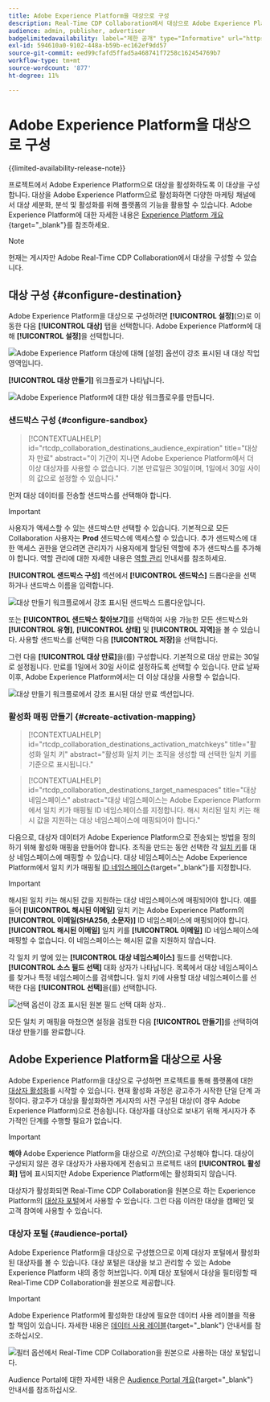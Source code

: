 ```yaml
---
title: Adobe Experience Platform을 대상으로 구성
description: Real-Time CDP Collaboration에서 대상으로 Adobe Experience Platform을 구성하고 관리하는 방법에 대해 알아봅니다.
audience: admin, publisher, advertiser
badgelimitedavailability: label="제한 공개" type="Informative" url="https://helpx.adobe.com/legal/product-descriptions/real-time-customer-data-platform-collaboration.html newtab=true"
exl-id: 594610a0-9102-448a-b59b-ec162ef9dd57
source-git-commit: eed99cfafd5ffad5a468741f7258c162454769b7
workflow-type: tm+mt
source-wordcount: '877'
ht-degree: 11%

---
```


# Adobe Experience Platform을 대상으로 구성

{{limited-availability-release-note}}

프로젝트에서 Adobe Experience Platform으로 대상을 활성화하도록 이 대상을 구성합니다. 대상을 Adobe Experience Platform으로 활성화하면 다양한 마케팅 채널에서 대상 세분화, 분석 및 활성화를 위해 플랫폼의 기능을 활용할 수 있습니다. Adobe Experience Platform에 대한 자세한 내용은 [Experience Platform 개요](https://experienceleague.adobe.com/en/docs/experience-platform/landing/home){target="_blank"}를 참조하세요.

>[!NOTE]
>
>현재는 게시자만 Adobe Real-Time CDP Collaboration에서 대상을 구성할 수 있습니다.

## 대상 구성 {#configure-destination}

Adobe Experience Platform을 대상으로 구성하려면 **[!UICONTROL 설정]**(으)로 이동한 다음 **[!UICONTROL 대상]** 탭을 선택합니다. Adobe Experience Platform에 대해 **[!UICONTROL 설정]**&#x200B;을 선택합니다.

![Adobe Experience Platform 대상에 대해 [설정] 옵션이 강조 표시된 내 대상 작업 영역입니다.](/help/assets/destinations/adobe-experience-platform/setup-aep.png)

**[!UICONTROL 대상 만들기]** 워크플로가 나타납니다.

![Adobe Experience Platform에 대한 대상 워크플로우를 만듭니다.](/help/assets/destinations/adobe-experience-platform/create-destination.png)

### 샌드박스 구성 {#configure-sandbox}

>[!CONTEXTUALHELP]
>id="rtcdp_collaboration_destinations_audience_expiration"
>title="대상자 만료"
>abstract="이 기간이 지나면 Adobe Experience Platform에서 더 이상 대상자를 사용할 수 없습니다. 기본 만료일은 30일이며, 1일에서 30일 사이의 값으로 설정할 수 있습니다."

먼저 대상 데이터를 전송할 샌드박스를 선택해야 합니다.

>[!IMPORTANT]
>
>사용자가 액세스할 수 있는 샌드박스만 선택할 수 있습니다. 기본적으로 모든 Collaboration 사용자는 **Prod** 샌드박스에 액세스할 수 있습니다. 추가 샌드박스에 대한 액세스 권한을 얻으려면 관리자가 사용자에게 할당된 역할에 추가 샌드박스를 추가해야 합니다. 역할 관리에 대한 자세한 내용은 [역할 관리](../permissions/manage-roles.md) 안내서를 참조하세요.

**[!UICONTROL 샌드박스 구성]** 섹션에서 **[!UICONTROL 샌드박스]** 드롭다운을 선택하거나 샌드박스 이름을 입력합니다.

![대상 만들기 워크플로에서 강조 표시된 샌드박스 드롭다운입니다.](/help/assets/destinations/adobe-experience-platform/select-sandbox.png)

또는 **[!UICONTROL 샌드박스 찾아보기]**&#x200B;를 선택하여 사용 가능한 모든 샌드박스와 **[!UICONTROL 유형]**, **[!UICONTROL 상태]** 및 **[!UICONTROL 지역]**&#x200B;을 볼 수 있습니다. 사용할 샌드박스를 선택한 다음 **[!UICONTROL 저장]**&#x200B;을 선택합니다.

그런 다음 **[!UICONTROL 대상 만료]**&#x200B;을(를) 구성합니다. 기본적으로 대상 만료는 30일로 설정됩니다. 만료를 1일에서 30일 사이로 설정하도록 선택할 수 있습니다. 만료 날짜 이후, Adobe Experience Platform에서는 더 이상 대상을 사용할 수 없습니다.

![대상 만들기 워크플로에서 강조 표시된 대상 만료 섹션입니다.](/help/assets/destinations/adobe-experience-platform/audience-expiration.png)

### 활성화 매핑 만들기 {#create-activation-mapping}

>[!CONTEXTUALHELP]
>id="rtcdp_collaboration_destinations_activation_matchkeys"
>title="활성화 일치 키"
>abstract="활성화 일치 키는 조직을 생성할 때 선택한 일치 키를 기준으로 표시됩니다."

>[!CONTEXTUALHELP]
>id="rtcdp_collaboration_destinations_target_namespaces"
>title="대상 네임스페이스"
>abstract="대상 네임스페이스는 Adobe Experience Platform에서 일치 키가 매핑될 ID 네임스페이스를 지정합니다. 해시 처리된 일치 키는 해시 값을 지원하는 대상 네임스페이스에 매핑되어야 합니다."

다음으로, 대상자 데이터가 Adobe Experience Platform으로 전송되는 방법을 정의하기 위해 활성화 매핑을 만들어야 합니다. 조직을 만드는 동안 선택한 각 [일치 키](../setup/onboard-account.md#set-up-match-keys)를 대상 네임스페이스에 매핑할 수 있습니다. 대상 네임스페이스는 Adobe Experience Platform에서 일치 키가 매핑될 [ID 네임스페이스](https://experienceleague.adobe.com/en/docs/experience-platform/identity/features/namespaces#standard){target="_blank"}를 지정합니다.

>[!IMPORTANT]
>
>해시된 일치 키는 해시된 값을 지원하는 대상 네임스페이스에 매핑되어야 합니다. 예를 들어 **[!UICONTROL 해시된 이메일]** 일치 키는 Adobe Experience Platform의 **[!UICONTROL 이메일(SHA256, 소문자)]** ID 네임스페이스에 매핑되어야 합니다. **[!UICONTROL 해시된 이메일]** 일치 키를 **[!UICONTROL 이메일]** ID 네임스페이스에 매핑할 수 없습니다. 이 네임스페이스는 해시된 값을 지원하지 않습니다.

각 일치 키 옆에 있는 **[!UICONTROL 대상 네임스페이스]** 필드를 선택합니다. **[!UICONTROL 소스 필드 선택]** 대화 상자가 나타납니다. 목록에서 대상 네임스페이스를 찾거나 특정 네임스페이스를 검색합니다. 일치 키에 사용할 대상 네임스페이스를 선택한 다음 **[!UICONTROL 선택]**&#x200B;을(를) 선택합니다.

![선택 옵션이 강조 표시된 원본 필드 선택 대화 상자..](/help/assets/destinations/adobe-experience-platform/select-target-namespace.png)

모든 일치 키 매핑을 마쳤으면 설정을 검토한 다음 **[!UICONTROL 만들기]**&#x200B;를 선택하여 대상 만들기를 완료합니다.

## Adobe Experience Platform을 대상으로 사용

Adobe Experience Platform을 대상으로 구성하면 프로젝트를 통해 플랫폼에 대한 [대상자 활성화](../collaborate/activate.md)를 시작할 수 있습니다. 현재 활성화 과정은 광고주가 시작한 단일 단계 과정이다. 광고주가 대상을 활성화하면 게시자의 사전 구성된 대상(이 경우 Adobe Experience Platform)으로 전송됩니다. 대상자를 대상으로 보내기 위해 게시자가 추가적인 단계를 수행할 필요가 없습니다.

>[!IMPORTANT]
>
>**해야** Adobe Experience Platform을 대상으로 *이전*(으)로 구성해야 합니다. 대상이 구성되지 않은 경우 대상자가 사용자에게 전송되고 프로젝트 내의 **[!UICONTROL 활성화]** 탭에 표시되지만 Adobe Experience Platform에는 활성화되지 않습니다.

대상자가 활성화되면 Real-Time CDP Collaboration을 원본으로 하는 Experience Platform의 [대상자 포털](#audience-portal)에서 사용할 수 있습니다.  그런 다음 이러한 대상을 캠페인 및 고객 참여에 사용할 수 있습니다.

### 대상자 포털 {#audience-portal}

Adobe Experience Platform을 대상으로 구성했으므로 이제 대상자 포털에서 활성화된 대상자를 볼 수 있습니다. 대상 포털은 대상을 보고 관리할 수 있는 Adobe Experience Platform 내의 중앙 허브입니다. 이제 대상 포털에서 대상을 필터링할 때 Real-Time CDP Collaboration을 원본으로 제공합니다.

>[!IMPORTANT]
>
>Adobe Experience Platform에 활성화한 대상에 필요한 데이터 사용 레이블을 적용할 책임이 있습니다. 자세한 내용은 [데이터 사용 레이블](https://experienceleague.adobe.com/ko/docs/experience-platform/data-governance/labels/overview){target="_blank"} 안내서를 참조하십시오.

![필터 옵션에서 Real-Time CDP Collaboration을 원본으로 사용하는 대상 포털입니다.](/help/assets/destinations/adobe-experience-platform/audience-portal.png)

Audience Portal에 대한 자세한 내용은 [Audience Portal 개요](https://experienceleague.adobe.com/en/docs/experience-platform/segmentation/ui/audience-portal#manage-audiences){target="_blank"} 안내서를 참조하십시오.
